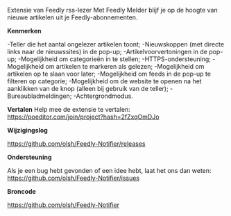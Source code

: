 Extensie van Feedly rss-lezer
Met Feedly Melder blijf je op de hoogte van nieuwe artikelen uit je Feedly-abonnementen.

**Kenmerken**

-Teller die het aantal ongelezer artikelen toont;
-Nieuwskoppen (met directe links naar de nieuwssites) in de pop-up;
-Artikelvoorvertoningen in de pop-up;
-Mogelijkheid om categorieën in te stellen;
-HTTPS-ondersteuning;
-Mogelijkheid om artikelen te markeren als gelezen;
-Mogelijkheid om artikelen op te slaan voor later;
-Mogelijkheid om feeds in de pop-up te filteren op categorie;
-Mogelijkheid om de website te openen na het aanklikken van de knop (alleen bij gebruik van de teller);
-Bureaubladmeldingen;
-Achtergrondmodus.

**Vertalen**
Help mee de extensie te vertalen:
https://poeditor.com/join/project?hash=2fZxqOmDJo

**Wijzigingslog**

https://github.com/olsh/Feedly-Notifier/releases

**Ondersteuning**

Als je een bug hebt gevonden of een idee hebt, laat het ons dan weten:
https://github.com/olsh/Feedly-Notifier/issues

**Broncode**

https://github.com/olsh/Feedly-Notifier